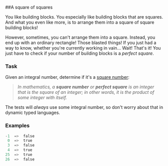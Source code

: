 ##A square of squares

You like building blocks. You especially like building blocks that are squares. And what you even like more, is to 
arrange them into a square of square building blocks!

However, sometimes, you can't arrange them into a square. Instead, you end up with an ordinary rectangle! 
Those blasted things! If you just had a way to know, whether you're currently working in vain… Wait! That's it! 
You just have to check if your number of building blocks is a _perfect square_.

### Task

Given an integral number, determine if it's a [square number](https://en.wikipedia.org/wiki/Square_number):

> _In mathematics, a **square number** or **perfect square** is an integer that is the square of an integer; in other words, 
it is the product of some integer with itself._

The tests will _always_ use some integral number, so don't worry about that in dynamic typed languages.

### Examples
```python
-1  =>  false
 0  =>  true
 3  =>  false
 4  =>  true
25  =>  true
26  =>  false
```